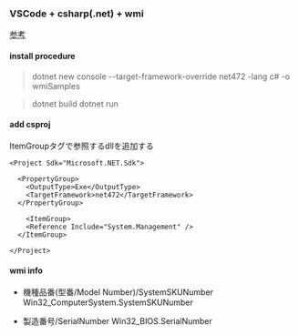 ### VSCode + csharp(.net) + wmi

[参考](https://impsbl.hatenablog.jp/entry/VSCodeWithDNFW2)

#### install procedure
>dotnet new console --target-framework-override net472 -lang c# -o wmiSamples

> dotnet build
> dotnet run

#### add csproj

ItemGroupタグで参照するdllを追加する

```csproj
<Project Sdk="Microsoft.NET.Sdk">

  <PropertyGroup>
    <OutputType>Exe</OutputType>
    <TargetFramework>net472</TargetFramework>
  </PropertyGroup>

    <ItemGroup>
    <Reference Include="System.Management" />
  </ItemGroup>

</Project>

```

#### wmi info
- 機種品番(型番/Model Number)/SystemSKUNumber
Win32_ComputerSystem.SystemSKUNumber

- 製造番号/SerialNumber
Win32_BIOS.SerialNumber